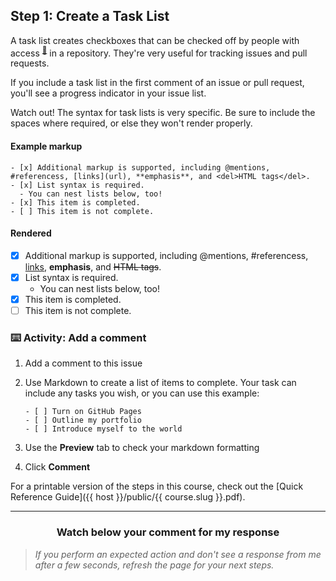 ## Step 1: Create a Task List

A task list creates checkboxes that can be checked off by people with access <sup>[:book:](https://help.github.com/articles/github-glossary/#collaborator)</sup> in a repository. They're very useful for tracking issues and pull requests.

If you include a task list in the first comment of an issue or pull request, you'll see a progress indicator in your issue list.

Watch out! The syntax for task lists is very specific. Be sure to include the spaces where required, or else they won't render properly.

#### Example markup

```
- [x] Additional markup is supported, including @mentions, #referencess, [links](url), **emphasis**, and <del>HTML tags</del>.
- [x] List syntax is required.
  - You can nest lists below, too!
- [x] This item is completed.
- [ ] This item is not complete.
```

#### Rendered

- [x] Additional markup is supported, including @mentions, #referencess, [links](url), **emphasis**, and <del>HTML tags</del>.
- [x] List syntax is required.
  - You can nest lists below, too!
- [x] This item is completed.
- [ ] This item is not complete.

### :keyboard: Activity: Add a comment

1. Add a comment to this issue
1. Use Markdown to create a list of items to complete. Your task can include any tasks you wish, or you can use this example:

       - [ ] Turn on GitHub Pages
       - [ ] Outline my portfolio
       - [ ] Introduce myself to the world

1. Use the **Preview** tab to check your markdown formatting
1. Click **Comment**

For a printable version of the steps in this course, check out the [Quick Reference Guide]({{ host }}/public/{{ course.slug }}.pdf).

<hr>
<h3 align="center">Watch below your comment for my response</h3>

> _If you perform an expected action and don't see a response from me after a few seconds, refresh the page for your next steps._
